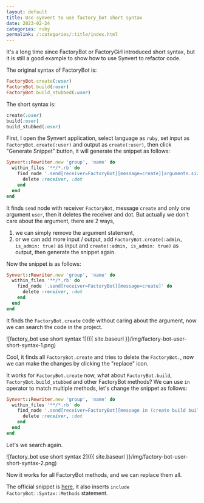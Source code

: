 ```yaml
---
layout: default
title: Use synvert to use factory_bot short syntax
date: 2023-02-24
categories: ruby
permalink: /:categories/:title/index.html
---
```


It's a long time since FactoryBot or FactoryGirl introduced short syntax, but it is still a good example to show how to use Synvert to refactor code.

The original syntax of FactoryBot is:

```ruby
FactoryBot.create(:user)
FactoryBot.build(:user)
FactoryBot.build_stubbed(:user)
```

The short syntax is:

```ruby
create(:user)
build(:user)
build_stubbed(:user)
```

First, I open the Synvert application, select language as `ruby`, set input as `FactoryBot.create(:user)` and output as `create(:user)`, then click "Generate Snippet" button, it will generate the snippet as follows:

```ruby
Synvert::Rewriter.new 'group', 'name' do
  within_files '**/*.rb' do
    find_node '.send[receiver=FactoryBot][message=create][arguments.size=1][arguments.0=:user]' do
      delete :receiver, :dot
    end
  end
end
```

It finds `send` node with receiver `FactoryBot`, message `create` and only one argument `user`, then it deletes the receiver and dot. But actually we don't care about the argument, there are 2 ways,

1. we can simply remove the argument statement,
2. or we can add more input / output, add `FactoryBot.create(:admin, is_admin: true)` as input and `create(:admin, is_admin: true)` as output, then generate the snippet again.

Now the snippet is as follows:

```ruby
Synvert::Rewriter.new 'group', 'name' do
  within_files '**/*.rb' do
    find_node '.send[receiver=FactoryBot][message=create]' do
      delete :receiver, :dot
    end
  end
end
```

It finds the `FactoryBot.create` code without caring about the argument, now we can search the code in the project.

![factory_bot use short syntax 1]({{ site.baseurl }}/img/factory-bot-user-short-syntax-1.png)

Cool, it finds all `FactoryBot.create` and tries to delete the `FactoryBot.`, now we can make the changes by clicking the "replace" icon.

It works for `FactoryBot.create` now, what about `FactoryBot.build`, `FactoryBot.build_stubbed` and other FactoryBot methods? We can use `in` operator to match multiple methods, let's change the snippet as follows:

```ruby
Synvert::Rewriter.new 'group', 'name' do
  within_files '**/*.rb' do
    find_node '.send[receiver=FactoryBot][message in (create build build_stubbed attributes_for create_list build_list)]' do
      delete :receiver, :dot
    end
  end
end
```

Let's we search again.

![factory_bot use short syntax 2]({{ site.baseurl }}/img/factory-bot-user-short-syntax-2.png)

Now it works for all FactoryBot methods, and we can replace them all.

The official snippet is [here](https://github.com/synvert-hq/synvert-snippets-ruby/blob/main/lib/factory_bot/use_short_syntax.rb), it also inserts `include FactoryBot::Syntax::Methods` statement.
